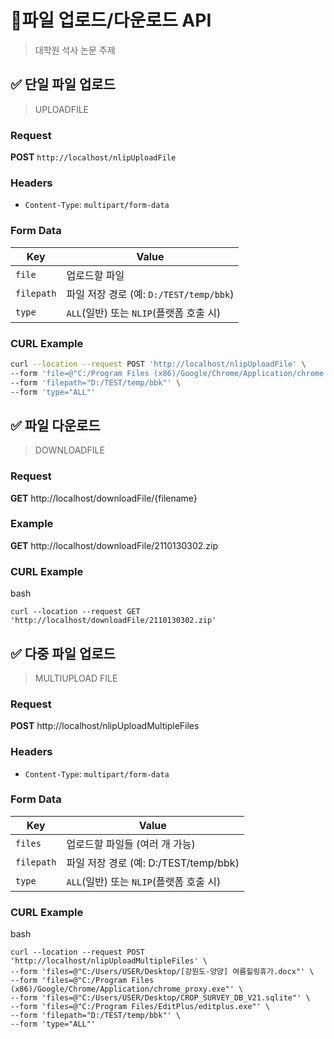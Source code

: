 # 🚀파일 업로드/다운로드 API
> 대학원 석사 논문 주제

## ✅ 단일 파일 업로드
> UPLOADFILE

### Request
**POST** `http://localhost/nlipUploadFile`  

### Headers
- `Content-Type`: `multipart/form-data`

### Form Data
| Key      | Value                                                   |
|----------|---------------------------------------------------------|
| `file`   | 업로드할 파일                                            |
| `filepath` | 파일 저장 경로 (예: `D:/TEST/temp/bbk`)                |
| `type`   | `ALL`(일반) 또는 `NLIP`(플랫폼 호출 시)         |

### CURL Example
```bash
curl --location --request POST 'http://localhost/nlipUploadFile' \
--form 'file=@"C:/Program Files (x86)/Google/Chrome/Application/chrome.exe"' \
--form 'filepath="D:/TEST/temp/bbk"' \
--form 'type="ALL"'
```

## ✅ 파일 다운로드
> DOWNLOADFILE

### Request
**GET** http://localhost/downloadFile/{filename}

### Example
**GET** http://localhost/downloadFile/2110130302.zip

### CURL Example
bash
```
curl --location --request GET 'http://localhost/downloadFile/2110130302.zip'
```

## ✅ 다중 파일 업로드
> MULTIUPLOAD FILE

### Request
**POST** http://localhost/nlipUploadMultipleFiles

### Headers
- `Content-Type`: `multipart/form-data`

### Form Data

| Key      | Value                                                   |
|----------|---------------------------------------------------------|
| `files`   | 업로드할 파일들 (여러 개 가능)                                      |
| `filepath` | 파일 저장 경로 (예: D:/TEST/temp/bbk)               |
| `type`   | `ALL`(일반) 또는 `NLIP`(플랫폼 호출 시)         |

### CURL Example
bash
```
curl --location --request POST 'http://localhost/nlipUploadMultipleFiles' \
--form 'files=@"C:/Users/USER/Desktop/[강원도-양양] 여름힐링휴가.docx"' \
--form 'files=@"C:/Program Files (x86)/Google/Chrome/Application/chrome_proxy.exe"' \
--form 'files=@"C:/Users/USER/Desktop/CROP_SURVEY_DB_V21.sqlite"' \
--form 'files=@"C:/Program Files/EditPlus/editplus.exe"' \
--form 'filepath="D:/TEST/temp/bbk"' \
--form 'type="ALL"'
```
